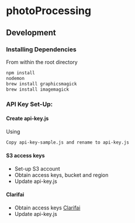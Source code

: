 # photoProcessing

## Development

### Installing Dependencies
From within the root directory
```sh
npm install
nodemon
brew install graphicsmagick
brew install imagemagick
```

### API Key Set-Up:
#### Create api-key.js
Using 
```sh
Copy api-key-sample.js and rename to api-key.js
```
#### S3 access keys
* Set-up S3 account
* Obtain access keys, bucket and region
* Update api-key.js

#### Clarifai
* Obtain access keys [Clarifai](https://developer.clarifai.com/signup/)
* Update api-key.js
